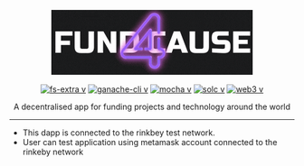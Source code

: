 <p align="center">
<img src="https://github.com/conqryash007/fund4cause/blob/main/public/3.gif" />
</p>  
  
<div align="center">
 
[![fs-extra v](https://badge.fury.io/js/fs-extra.svg)](https://badge.fury.io/js/fs-extra)
[![ganache-cli v](https://badge.fury.io/js/ganache-cli.svg)](https://badge.fury.io/js/ganache-cli)
[![mocha v](https://badge.fury.io/js/mocha.svg)](https://badge.fury.io/js/mocha)
[![solc v](https://badge.fury.io/js/solc.svg)](https://badge.fury.io/js/solc)
[![web3 v](https://badge.fury.io/js/web3.svg)](https://badge.fury.io/js/web3)
  
</div>

<p align="center">
A decentralised app for funding projects and technology around the world
  </p>
<hr />
<ul>
<li>This dapp is connected to the rinkbey test network.</li>
<li>User can test application using metamask account connected to the rinkeby network</li>
  <ul/>
